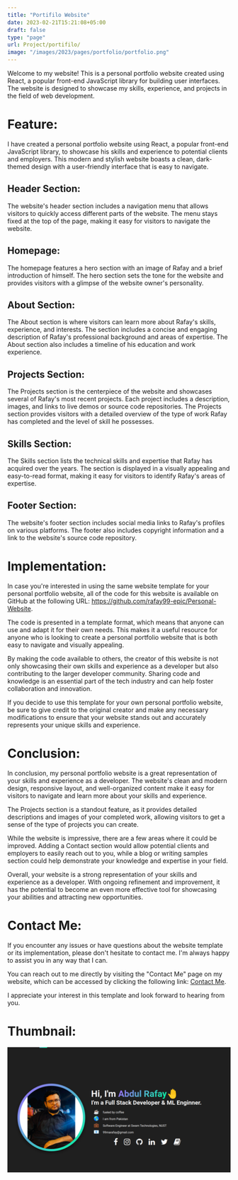 ```yaml
---
title: "Portifilo Website"
date: 2023-02-21T15:21:08+05:00
draft: false
type: "page"
url: Project/portifilo/
image: "/images/2023/pages/portfolio/portfolio.png"
---
```


<link rel="stylesheet" href="/css/style.css">

Welcome to my website! This is a personal portfolio website created using React, a popular front-end JavaScript library for building user interfaces. The website is designed to showcase my skills, experience, and projects in the field of web development.

# Feature:
I have created a personal portfolio website using React, a popular front-end JavaScript library, to showcase his skills and experience to potential clients and employers. This modern and stylish website boasts a clean, dark-themed design with a user-friendly interface that is easy to navigate.

## Header Section:
The website's header section includes a navigation menu that allows visitors to quickly access different parts of the website. The menu stays fixed at the top of the page, making it easy for visitors to navigate the website.

## Homepage:
The homepage features a hero section with an image of Rafay and a brief introduction of himself. The hero section sets the tone for the website and provides visitors with a glimpse of the website owner's personality.

## About Section:
The About section is where visitors can learn more about Rafay's skills, experience, and interests. The section includes a concise and engaging description of Rafay's professional background and areas of expertise. The About section also includes a timeline of his education and work experience.

## Projects Section:

The Projects section is the centerpiece of the website and showcases several of Rafay's most recent projects. Each project includes a description, images, and links to live demos or source code repositories. The Projects section provides visitors with a detailed overview of the type of work Rafay has completed and the level of skill he possesses.

## Skills Section:
The Skills section lists the technical skills and expertise that Rafay has acquired over the years. The section is displayed in a visually appealing and easy-to-read format, making it easy for visitors to identify Rafay's areas of expertise.

## Footer Section:
The website's footer section includes social media links to Rafay's profiles on various platforms. The footer also includes copyright information and a link to the website's source code repository.

# Implementation: 
In case you're interested in using the same website template for your personal portfolio website, all of the code for this website is available on GitHub at the following URL: https://github.com/rafay99-epic/Personal-Website.

The code is presented in a template format, which means that anyone can use and adapt it for their own needs. This makes it a useful resource for anyone who is looking to create a personal portfolio website that is both easy to navigate and visually appealing.

By making the code available to others, the creator of this website is not only showcasing their own skills and experience as a developer but also contributing to the larger developer community. Sharing code and knowledge is an essential part of the tech industry and can help foster collaboration and innovation.

If you decide to use this template for your own personal portfolio website, be sure to give credit to the original creator and make any necessary modifications to ensure that your website stands out and accurately represents your unique skills and experience.

# Conclusion:
In conclusion, my  personal portfolio website is a great representation of your skills and experience as a developer. The website's clean and modern design, responsive layout, and well-organized content make it easy for visitors to navigate and learn more about your skills and experience.

The Projects section is a standout feature, as it provides detailed descriptions and images of your completed work, allowing visitors to get a sense of the type of projects you can create.

While the website is impressive, there are a few areas where it could be improved. Adding a Contact section would allow potential clients and employers to easily reach out to you, while a blog or writing samples section could help demonstrate your knowledge and expertise in your field.

Overall, your website is a strong representation of your skills and experience as a developer. With ongoing refinement and improvement, it has the potential to become an even more effective tool for showcasing your abilities and attracting new opportunities.

# Contact Me:
If you encounter any issues or have questions about the website template or its implementation, please don't hesitate to contact me. I'm always happy to assist you in any way that I can.

You can reach out to me directly by visiting the "Contact Me" page on my website, which can be accessed by clicking the following link: [Contact Me](https://future-insight.blog/contact/).

I appreciate your interest in this template and look forward to hearing from you.

# Thumbnail:
![image](/images/2023/pages/portfolio/portfolio.png)


